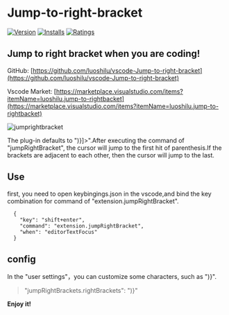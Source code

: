 # Jump-to-right-bracket

[![Version](https://vsmarketplacebadge.apphb.com/version/luoshilu.jump-to-rightbacket.svg)](https://marketplace.visualstudio.com/items?itemName=luoshilu.jump-to-rightbacket)
[![Installs](https://vsmarketplacebadge.apphb.com/installs/luoshilu.jump-to-rightbacket.svg)](https://marketplace.visualstudio.com/items?itemName=luoshilu.jump-to-rightbacket)
[![Ratings](https://vsmarketplacebadge.apphb.com/rating/luoshilu.jump-to-rightbacket.svg)](https://vsmarketplacebadge.apphb.com/rating/luoshilu.jump-to-rightbacket.svg)

## Jump to right bracket when you are coding!

GitHub: [https://github.com/luoshilu/vscode-Jump-to-right-bracket](https://github.com/luoshilu/vscode-Jump-to-right-bracket)

Vscode Market: [https://marketplace.visualstudio.com/items?itemName=luoshilu.jump-to-rightbacket](https://marketplace.visualstudio.com/items?itemName=luoshilu.jump-to-rightbacket)

![jumprightbracket](https://user-images.githubusercontent.com/16523045/44298243-162ab000-a2a5-11e8-83cc-2c1c0f0869ec.gif)

The plug-in defaults to ")}]>".After executing the command of "jumpRightBracket", the cursor will jump to the first hit of parenthesis.If the brackets are adjacent to each other, then the cursor will jump to the last.

## Use

first, you need to open keybingings.json in the vscode,and bind the key combination for command of "extension.jumpRightBracket".

```
  {
    "key": "shift+enter",
    "command": "extension.jumpRightBracket",
    "when": "editorTextFocus"
  }
```

## config

In the "user settings"，you can customize some characters, such as ")}".

> "jumpRightBrackets.rightBrackets": ")}"

**Enjoy it!**
